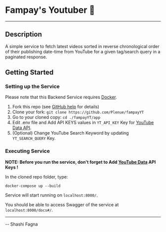 # Fampay's Youtuber 🚀

---

## Description

A simple service to fetch latest videos sorted in reverse chronological order of their publishing date-time from YouTube for a given tag/search query in a paginated response.

## Getting Started

### Setting up the Service

Please note that this Backend Service requires [Docker](https://www.docker.com).

1. Fork this repo (see [GitHub help](https://help.github.com/articles/fork-a-repo/) for details)
1. Clone your fork: `git clone https://github.com/Plenue/fampayYT`
1. Go to your cloned copy: `cd ./fampayYT/app`
1. Edit .env file and Add API KEYS values in `YT_API_KEY` Key for [YouTube Data API](https://developers.google.com/youtube/v3/getting-started).
1. (Optional) Change YouTube Search Keyword by updating `YT_SEARCH_QUERY` Key.

### Executing Service

**NOTE: Before you run the service, don't forget to Add [YouTube Data](https://developers.google.com/youtube/v3/getting-started) API Keys !**

In the cloned repo folder, type:

```
docker-compose up --build
```

Service will start running on `localhost:8000/`.

You should be able to access Swagger of the service at `localhost:8000/docs#/`.

---

-- Shashi Fagna
